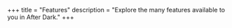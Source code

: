 +++
title = "Features"
description = "Explore the many features available to you in After Dark."
+++
